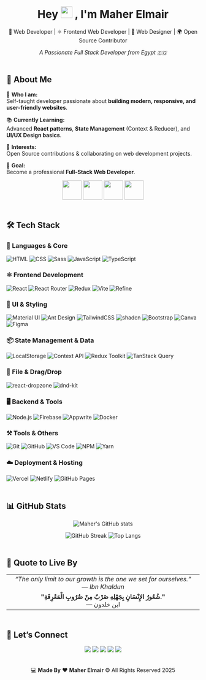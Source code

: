 <div align="center">
  <h1>
    <strong>Hey</strong>
    <img src="https://raw.githubusercontent.com/nixin72/nixin72/master/wave.gif" width="30"> 
    <strong>, I'm Maher Elmair</strong>
  </h1>

  <p>
    🚀 Web Developer | ⚛️ Frontend Web Developer | 🎨 Web Designer | 🌍 Open Source Contributor
  </p>

  <p>
     <em>A Passionate Full Stack Developer from Egypt 🇪🇬</em> 
  </p>
</div>

<p align="center">
  <img src="https://raw.githubusercontent.com/andreasbm/readme/master/assets/lines/colored.png" width="100%" height="6px" />
</p>

## 🙋 About Me

🌟 **Who I am:**  
Self-taught developer passionate about **building modern, responsive, and user-friendly websites**.  

📚 **Currently Learning:**  
Advanced **React patterns**, **State Management** (Context & Reducer), and **UI/UX Design basics**.  

🚀 **Interests:**  
Open Source contributions & collaborating on web development projects.  

🎯 **Goal:**  
Become a professional **Full-Stack Web Developer**.

<p align="center">
  <!-- Profile Views -->
  <img src="https://komarev.com/ghpvc/?username=Maher-Elmair&label=Profile%20Views&color=blue&style=flat&logo=github&logoColor=white" height="50"/>

  <!-- Followers -->
  <img src="https://img.shields.io/github/followers/Maher-Elmair?label=Followers&color=green&style=flat&logo=github&logoColor=white" height="50"/>

  <!-- Stars -->
  <img src="https://img.shields.io/github/stars/Maher-Elmair?label=Stars&color=yellow&style=flat&logo=github&logoColor=black" height="50"/>

  <!-- Public Repos -->
  <img src="https://img.shields.io/badge/dynamic/json?url=https://api.github.com/users/Maher-Elmair&query=$.public_repos&label=Public%20Repos&color=purple&style=flat&logo=github&logoColor=white" height="50"/>
</p>

<p align="center">
  <img src="https://raw.githubusercontent.com/andreasbm/readme/master/assets/lines/colored.png" width="100%" height="6px" />
</p>

## 🛠️ Tech Stack  

### 🎨 Languages & Core
![HTML](https://img.shields.io/badge/HTML5-E34F26?style=for-the-badge&logo=html5&logoColor=white)
![CSS](https://img.shields.io/badge/CSS3-1572B6?style=for-the-badge&logo=css&logoColor=white)
![Sass](https://img.shields.io/badge/Sass-CC6699?style=for-the-badge&logo=sass&logoColor=white)
![JavaScript](https://img.shields.io/badge/JavaScript-323330?style=for-the-badge&logo=javascript&logoColor=F7DF1E)
![TypeScript](https://img.shields.io/badge/TypeScript-3178C6?style=for-the-badge&logo=typescript&logoColor=white)

### ⚛️ Frontend Development
![React](https://img.shields.io/badge/React-20232A?style=for-the-badge&logo=react&logoColor=61DAFB)
![React Router](https://img.shields.io/badge/React%20Router-CA4245?style=for-the-badge&logo=react-router&logoColor=white)
![Redux](https://img.shields.io/badge/Redux-593D88?style=for-the-badge&logo=redux&logoColor=white)
![Vite](https://img.shields.io/badge/Vite-646CFF?style=for-the-badge&logo=vite&logoColor=FFD62E)
![Refine](https://img.shields.io/badge/Refine-242938?style=for-the-badge&logo=refine&logoColor=white)

### 🎨 UI & Styling
![Material UI](https://img.shields.io/badge/MUI-007FFF?style=for-the-badge&logo=mui&logoColor=white)
![Ant Design](https://img.shields.io/badge/Ant%20Design-0170FE?style=for-the-badge&logo=ant-design&logoColor=white)
![TailwindCSS](https://img.shields.io/badge/Tailwind%20CSS-06B6D4?style=for-the-badge&logo=tailwindcss&logoColor=white)
![shadcn](https://img.shields.io/badge/shadcn-000000?style=for-the-badge&logo=shadcn/ui&logoColor=white)
![Bootstrap](https://img.shields.io/badge/Bootstrap-7952B3?style=for-the-badge&logo=bootstrap&logoColor=white)
![Canva](https://img.shields.io/badge/Canva-00C4CC?style=for-the-badge&logo=canva&logoColor=white)
![Figma](https://img.shields.io/badge/Figma-F24E1E?style=for-the-badge&logo=figma&logoColor=white)

### 📦 State Management & Data
![LocalStorage](https://img.shields.io/badge/LocalStorage-FFA500?style=for-the-badge&logo=google-chrome&logoColor=white)
![Context API](https://img.shields.io/badge/Context%20API-61DAFB?style=for-the-badge&logo=react&logoColor=black)
![Redux Toolkit](https://img.shields.io/badge/Redux_Toolkit-593D88?style=for-the-badge&logo=redux&logoColor=white)
![TanStack Query](https://img.shields.io/badge/TanStack%20Query-FF4154?style=for-the-badge&logo=react-query&logoColor=white)


### 📂 File & Drag/Drop
![react-dropzone](https://img.shields.io/badge/react--dropzone-20232A?style=for-the-badge&logo=react&logoColor=61DAFB)
![dnd-kit](https://img.shields.io/badge/dnd--kit-000000?style=for-the-badge&logo=react&logoColor=white)

### 🖥️ Backend & Tools
![Node.js](https://img.shields.io/badge/Node.js-339933?style=for-the-badge&logo=node.js&logoColor=white)
![Firebase](https://img.shields.io/badge/Firebase-FFCA28?style=for-the-badge&logo=firebase&logoColor=black)
![Appwrite](https://img.shields.io/badge/Appwrite-F02E65?style=for-the-badge&logo=appwrite&logoColor=white)
![Docker](https://img.shields.io/badge/Docker-2496ED?style=for-the-badge&logo=docker&logoColor=white)

### ⚒️ Tools & Others
![Git](https://img.shields.io/badge/Git-F05033?style=for-the-badge&logo=git&logoColor=white)
![GitHub](https://img.shields.io/badge/GitHub-181717?style=for-the-badge&logo=github&logoColor=white)
![VS Code](https://img.shields.io/badge/VS%20Code-0078d7?style=for-the-badge&logo=visual-studio-code&logoColor=white)
![NPM](https://img.shields.io/badge/NPM-CB3837?style=for-the-badge&logo=npm&logoColor=white)
![Yarn](https://img.shields.io/badge/Yarn-2C8EBB?style=for-the-badge&logo=yarn&logoColor=white)

### ☁️ Deployment & Hosting
![Vercel](https://img.shields.io/badge/Vercel-000000?style=for-the-badge&logo=vercel&logoColor=white)
![Netlify](https://img.shields.io/badge/Netlify-00C7B7?style=for-the-badge&logo=netlify&logoColor=white)
![GitHub Pages](https://img.shields.io/badge/GitHub%20Pages-222222?style=for-the-badge&logo=github&logoColor=white)

<p align="center">
  <img src="https://raw.githubusercontent.com/andreasbm/readme/master/assets/lines/colored.png" width="100%" height="6px" />
</p>

## 📊 GitHub Stats

<p align="center">
  <img src="https://github-readme-stats.vercel.app/api?username=Maher-Elmair&show_icons=true&theme=radical" alt="Maher's GitHub stats" />
</p>

<p align="center">
  <img src="https://github-readme-streak-stats.herokuapp.com/?user=Maher-Elmair&theme=radical" alt="GitHub Streak" />
  <img src="https://github-readme-stats.vercel.app/api/top-langs/?username=Maher-Elmair&layout=compact&theme=radical" alt="Top Langs" />
</p>

<p align="center">
  <img src="https://raw.githubusercontent.com/andreasbm/readme/master/assets/lines/colored.png" width="100%" height="6px" />
</p>

## 🧠 Quote to Live By

<div align="center">
  <table>
    <tr>
      <td align="center" width="500">
        <i>“The only limit to our growth is the one we set for ourselves.”</i><br>
        — <i>Ibn Khaldun</i>
      </td>
    </tr>
    <tr>
      <td align="center" width="500">
        <b>"شُعُورُ الإِنْسَانِ بِجَهْلِهِ ضَرْبٌ مِنْ ضُرُوبِ الْمَعْرِفَةِ."</b><br>
        — ابن خلدون
      </td>
    </tr>
  </table>
</div>

<p align="center">
  <img src="https://raw.githubusercontent.com/andreasbm/readme/master/assets/lines/colored.png" width="100%" height="6px" />
</p>

## 🔗 Let’s Connect  

<p align="center">
  <a href="mailto:maher.elmair.dev@gmail.com"><img src="https://img.shields.io/badge/Email-D14836?style=for-the-badge&logo=gmail&logoColor=white" /></a>
  <a href="https://www.linkedin.com/in/maher-elmair"><img src="https://img.shields.io/badge/LinkedIn-0A66C2?style=for-the-badge&logo=linkedin&logoColor=white" /></a>
  <a href="https://x.com/Maher_Elmair"><img src="https://img.shields.io/badge/Twitter-000000?style=for-the-badge&logo=x&logoColor=white" /></a>
  <a href="https://github.com/Maher-Elmair"><img src="https://img.shields.io/badge/GitHub-181717?style=for-the-badge&logo=github&logoColor=white" /></a>
  <a href="https://maher-elmair.github.io/My_Website"><img src="https://img.shields.io/badge/🧑‍💻%20Portfolio-8A2BE2?style=for-the-badge&logoColor=white" /></a>
</p>

<p align="center">
  <img src="https://raw.githubusercontent.com/andreasbm/readme/master/assets/lines/colored.png" width="100%" height="6px" />
</p>

<p align="center">
  💻 <b>Made By</b> ❤️ <b>Maher Elmair</b> © All Rights Reserved 2025
</p>
